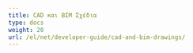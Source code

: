 ```yaml
---
title: CAD και BIM Σχέδια
type: docs
weight: 20
url: /el/net/developer-guide/cad-and-bim-drawings/
---
```

